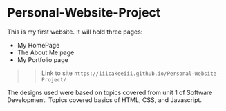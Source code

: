 # Personal-Website-Project

This is my first website. It will hold three pages:
- My HomePage
- The About Me page
- My Portfolio page

>> Link to site `https://iiicakeeiii.github.io/Personal-Website-Project/`

The designs used were based on topics covered from unit 1 of Software
Development. Topics covered basics of HTML, CSS, and Javascript.